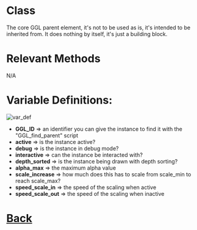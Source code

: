 # Class

The core GGL parent element, it's not to be used as is, it's intended to be inherited from.
It does nothing by itself, it's just a building block.

# Relevant Methods

N/A

# Variable Definitions:

![var_def]()

- **GGL_ID**		  => an identifier you can give the instance to find it with the "GGL_find_parent" script
- **active**          => is the instance active?
- **debug**           => is the instance in debug mode?
- **interactive**     => can the instance be interacted with?
- **depth_sorted**    => is the instance being drawn with depth sorting?
- **alpha_max**       => the maximum alpha value
- **scale_increase**  => how much does this has to scale from scale_min to reach scale_max?
- **speed_scale_in**  => the speed of the scaling when active
- **speed_scale_out** => the speed of the scaling when inactive

# [Back](https://github.com/Ced30/GML-GUI-Library-GGL-Documentation/blob/main/API/Instance%20Classes.md)
